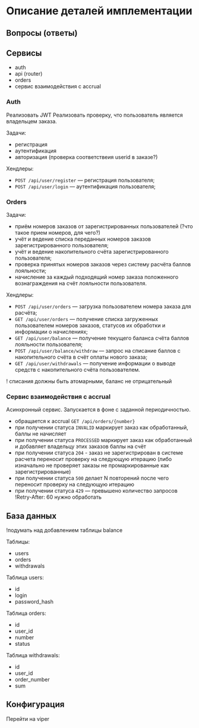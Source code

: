 # Описание деталей имплементации

## Вопросы (ответы)

## Сервисы

* auth
* api (router)
* orders
* сервис взаимодействия с accrual

### Auth

Реализовать JWT
Реализовать проверку, что пользователь является владельцем заказа.

Задачи:

* регистрация
* аутентификация
* авторизация (проверка соответствеия userid в заказе?)

Хендлеры:

* `POST /api/user/register` — регистрация пользователя;
* `POST /api/user/login` — аутентификация пользователя;

### Orders

Задачи:

* приём номеров заказов от зарегистрированных пользователей (?что такое прием номеров, для чего?)
* учёт и ведение списка переданных номеров заказов зарегистрированного пользователя;
* учёт и ведение накопительного счёта зарегистрированного пользователя;
* проверка принятых номеров заказов через систему расчёта баллов лояльности;
* начисление за каждый подходящий номер заказа положенного вознаграждения на счёт лояльности пользователя.

Хендлеры:

* `POST /api/user/orders` — загрузка пользователем номера заказа для расчёта;
* `GET /api/user/orders` — получение списка загруженных пользователем номеров заказов, статусов их обработки и информации о начислениях;
* `GET /api/user/balance` — получение текущего баланса счёта баллов лояльности пользователя;
* `POST /api/user/balance/withdraw` — запрос на списание баллов с накопительного счёта в счёт оплаты нового заказа;
* `GET /api/user/withdrawals` — получение информации о выводе средств с накопительного счёта пользователем.

! списания должны быть атомарными, баланс не отрицательный

### Сервис взаимодействия с accrual

Асинхронный сервис. Запускается в фоне с заданной периодичностью.

* обращается к accrual `GET /api/orders/{number}`
* при получении статуса `INVALID` маркирует заказ как обработанный, баллы не начисляет
* при получении статуса `PROCESSED` маркирует заказ как обработанный и добавляет владельцу этих заказов баллы на счёт
* при получении статуса `204` - заказ не зарегистрирован в системе расчета переносит проверку на следующую итерацию (либо изначально не проверяет заказы не промаркированные как зарегистрированные)
* при получении статуса `500` делает N повторений после чего переносит проверку на следующую итерацию
* при получении статуса `429` — превышено количество запросов !Retry-After: 60 нужно обработать

## База данных

!подумать над добавлением таблицы balance

Таблицы:

* users
* orders
* withdrawals

Таблица users:

* id
* login
* password_hash

Таблица orders:

* id
* user_id
* number
* status

Таблица withdrawals:

* id
* user_id
* order_number
* sum

## Конфигурация

Перейти на viper
